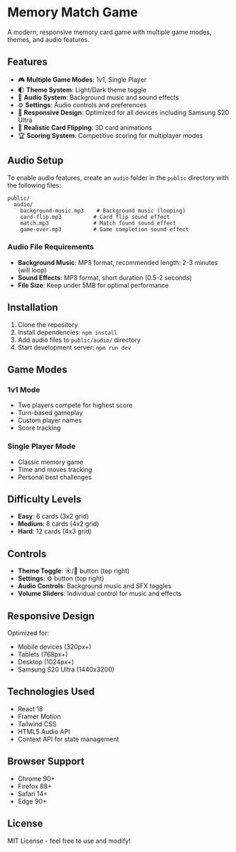 # Memory Match Game

A modern, responsive memory card game with multiple game modes, themes, and audio features.

## Features

- 🎮 **Multiple Game Modes**: 1v1, Single Player
- 🌓 **Theme System**: Light/Dark theme toggle
- 🎵 **Audio System**: Background music and sound effects
- ⚙️ **Settings**: Audio controls and preferences
- 📱 **Responsive Design**: Optimized for all devices including Samsung S20 Ultra
- 🎴 **Realistic Card Flipping**: 3D card animations
- 🏆 **Scoring System**: Competitive scoring for multiplayer modes

## Audio Setup

To enable audio features, create an `audio` folder in the `public` directory with the following files:

```
public/
  audio/
    background-music.mp3    # Background music (looping)
    card-flip.mp3          # Card flip sound effect
    match.mp3              # Match found sound effect
    game-over.mp3          # Game completion sound effect
```

### Audio File Requirements

- **Background Music**: MP3 format, recommended length: 2-3 minutes (will loop)
- **Sound Effects**: MP3 format, short duration (0.5-2 seconds)
- **File Size**: Keep under 5MB for optimal performance

## Installation

1. Clone the repository
2. Install dependencies: `npm install`
3. Add audio files to `public/audio/` directory
4. Start development server: `npm run dev`

## Game Modes

### 1v1 Mode
- Two players compete for highest score
- Turn-based gameplay
- Custom player names
- Score tracking

### Single Player Mode
- Classic memory game
- Time and moves tracking
- Personal best challenges

## Difficulty Levels

- **Easy**: 6 cards (3x2 grid)
- **Medium**: 8 cards (4x2 grid)  
- **Hard**: 12 cards (4x3 grid)

## Controls

- **Theme Toggle**: ☀️/🌙 button (top right)
- **Settings**: ⚙️ button (top right)
- **Audio Controls**: Background music and SFX toggles
- **Volume Sliders**: Individual control for music and effects

## Responsive Design

Optimized for:
- Mobile devices (320px+)
- Tablets (768px+)
- Desktop (1024px+)
- Samsung S20 Ultra (1440x3200)

## Technologies Used

- React 18
- Framer Motion
- Tailwind CSS
- HTML5 Audio API
- Context API for state management

## Browser Support

- Chrome 90+
- Firefox 88+
- Safari 14+
- Edge 90+

## License

MIT License - feel free to use and modify!
